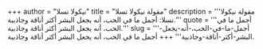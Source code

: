 +++
author = "نيكولا تسلا"
title = "مقولة نيكولا تسلا"
description = '''مقولة نيكولا تسلا: أجمل ما في الحب، أنه يجعل البشر أكثر أناقة وجاذبية.'''
quote = '''أجمل ما في الحب، أنه يجعل البشر أكثر أناقة وجاذبية.'''
slug = '''أجمل-ما-في-الحب،-أنه-يجعل-البشر-أكثر-أناقة-وجاذبية'''
+++
أجمل ما في الحب، أنه يجعل البشر أكثر أناقة وجاذبية.
